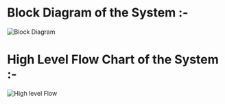 # Block Diagram of the System :-

![Block Diagram]()

# High Level Flow Chart of the System :-
![High level Flow]()
